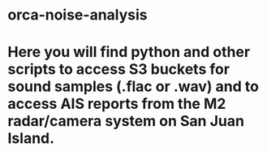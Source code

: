 # orca-noise-analysis

# Here you will find python and other scripts to access S3 buckets for sound samples (.flac or .wav) and to access AIS reports from the M2 radar/camera system on San Juan Island.


